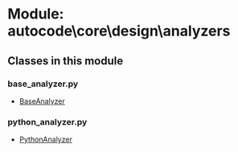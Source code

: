 # Module: autocode\core\design\analyzers

## Classes in this module

### base_analyzer.py
- [BaseAnalyzer](base_analyzer_class.md#baseanalyzer)

### python_analyzer.py
- [PythonAnalyzer](python_analyzer_class.md#pythonanalyzer)

